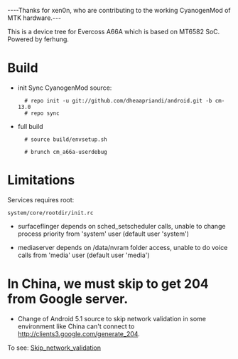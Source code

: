 ----Thanks for xen0n, who are contributing to the working CyanogenMod of MTK hardware.---

This is a device tree for Evercoss A66A which is based on MT6582 SoC. Powered by ferhung.
# Build

* init
  Sync CyanogenMod source:

        # repo init -u git://github.com/dheaapriandi/android.git -b cm-13.0        
        # repo sync

* full build
        
        # source build/envsetup.sh

        # brunch cm_a66a-userdebug

# Limitations

Services requires root:

`system/core/rootdir/init.rc`

  * surfaceflinger depends on sched_setscheduler calls, unable to change process priority from 'system' user (default user 'system')

  * mediaserver depends on /data/nvram folder access, unable to do voice calls from 'media' user (default user 'media')

# In China, we must skip to get 204 from Google server.
  * Change of Android 5.1 source to skip network validation in some environment like China can't connect to http://clients3.google.com/generate_204. 

  To see: 
    [Skip_network_validation](http://github.com/ferhung/Skip_network_validation)
